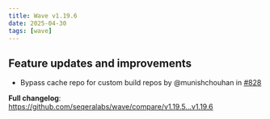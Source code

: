 ```yaml
---
title: Wave v1.19.6
date: 2025-04-30
tags: [wave]
---
```


## Feature updates and improvements

- Bypass cache repo for custom build repos by @munishchouhan in [#828](https://github.com/seqeralabs/wave/pull/828)

**Full changelog**: https://github.com/seqeralabs/wave/compare/v1.19.5...v1.19.6
